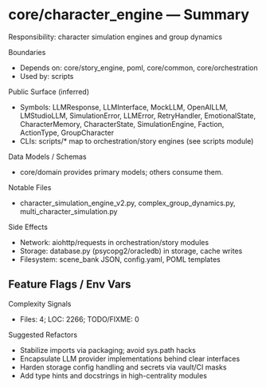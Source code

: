 ﻿# core/character_engine — Summary

Responsibility: character simulation engines and group dynamics

Boundaries
- Depends on: core/story_engine, poml, core/common, core/orchestration
- Used by: scripts

Public Surface (inferred)
- Symbols: LLMResponse, LLMInterface, MockLLM, OpenAILLM, LMStudioLLM, SimulationError, LLMError, RetryHandler, EmotionalState, CharacterMemory, CharacterState, SimulationEngine, Faction, ActionType, GroupCharacter
- CLIs: scripts/* map to orchestration/story engines (see scripts module)

Data Models / Schemas
- core/domain provides primary models; others consume them.

Notable Files
- character_simulation_engine_v2.py, complex_group_dynamics.py, multi_character_simulation.py

Side Effects
- Network: aiohttp/requests in orchestration/story modules
- Storage: database.py (psycopg2/oracledb) in storage, cache writes
- Filesystem: scene_bank JSON, config.yaml, POML templates

Feature Flags / Env Vars
- 

Complexity Signals
- Files: 4; LOC: 2266; TODO/FIXME: 0

Suggested Refactors
- Stabilize imports via packaging; avoid sys.path hacks
- Encapsulate LLM provider implementations behind clear interfaces
- Harden storage config handling and secrets via vault/CI masks
- Add type hints and docstrings in high-centrality modules
